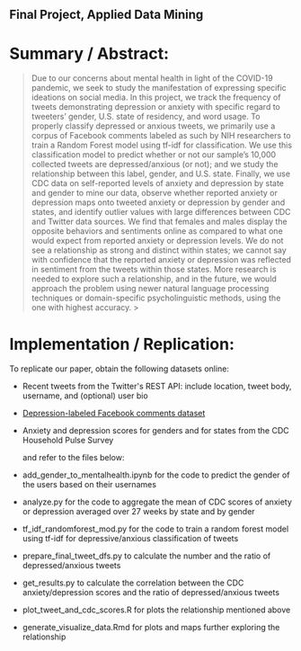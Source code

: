 ## Final Project, Applied Data Mining

# Summary / Abstract:

> Due to our concerns about mental health in light of the COVID-19 pandemic, we seek to study the manifestation of expressing specific ideations on social media. In this project, we track the frequency of tweets demonstrating depression or anxiety with specific regard to tweeters’ gender, U.S. state of residency, and word usage. To properly classify depressed or anxious tweets, we primarily use a corpus of Facebook comments labeled as such by NIH researchers to train a Random Forest model using tf-idf for classification. We use this classification model to predict whether or not our sample’s 10,000 collected tweets are depressed/anxious (or not); and we study the relationship between this label, gender, and U.S. state. Finally, we use CDC data on self-reported levels of anxiety and depression by state and gender to mine our data, observe whether reported anxiety or depression maps onto tweeted anxiety or depression by gender and states, and identify outlier values with large differences between CDC and Twitter data sources. We find that females and males display the opposite behaviors and sentiments online as compared to what one would expect from reported anxiety or depression levels. We do not see a relationship as strong and distinct within states; we cannot say with confidence that the reported anxiety or depression was reflected in sentiment from the tweets within those states. More research is needed to explore such a relationship, and in the future, we would approach the problem using newer natural language processing techniques or domain-specific psycholinguistic methods, using the one with highest accuracy. >

# Implementation / Replication:

To replicate our paper, obtain the following datasets online:
 
- Recent tweets from the Twitter's REST API: include location, tweet body, username, and (optional) user bio
- [Depression-labeled Facebook comments dataset](https://www.ncbi.nlm.nih.gov/pmc/articles/PMC6111060/)
- Anxiety and depression scores for genders and for states from the CDC Household Pulse Survey  

    and refer to the files below: 
- add_gender_to_mentalhealth.ipynb for the code to predict the gender of the users based on their usernames
- analyze.py for the code to aggregate the mean of CDC scores of anxiety or depression averaged over 27 weeks by state and by gender
- tf_idf_randomforest_mod.py for the code to train a random forest model using tf-idf for depressive/anxious classification of tweets
- prepare_final_tweet_dfs.py to calculate the number and the ratio of depressed/anxious tweets 
- get_results.py to calculate the correlation between the CDC anxiety/depression scores and the ratio of depressed/anxious tweets
- plot_tweet_and_cdc_scores.R for plots the relationship mentioned above
- generate_visualize_data.Rmd for plots and maps further exploring the relationship 
